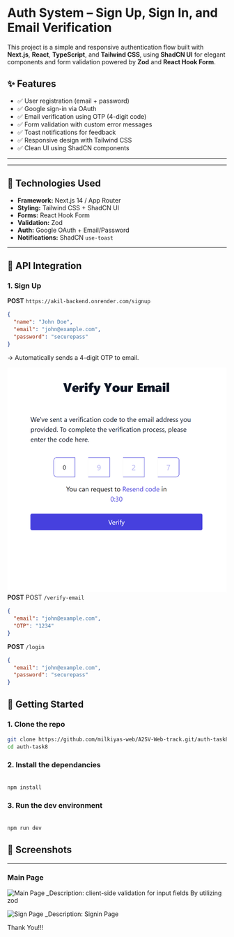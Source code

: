 # Auth System – Sign Up, Sign In, and Email Verification

This project is a simple and responsive authentication flow built with **Next.js**, **React**, **TypeScript**, and **Tailwind CSS**, using **ShadCN UI** for elegant components and form validation powered by **Zod** and **React Hook Form**.

## ✨ Features

- ✅ User registration (email + password)
- ✅ Google sign-in via OAuth
- ✅ Email verification using OTP (4-digit code)
- ✅ Form validation with custom error messages
- ✅ Toast notifications for feedback
- ✅ Responsive design with Tailwind CSS
- ✅ Clean UI using ShadCN components

---

---

## 🔧 Technologies Used

- **Framework:** Next.js 14 / App Router
- **Styling:** Tailwind CSS + ShadCN UI
- **Forms:** React Hook Form
- **Validation:** Zod
- **Auth:** Google OAuth + Email/Password
- **Notifications:** ShadCN `use-toast`

---

## 🧪 API Integration

### 1. Sign Up

**POST** `https://akil-backend.onrender.com/signup`

```json
{
  "name": "John Doe",
  "email": "john@example.com",
  "password": "securepass"
}
```

→ Automatically sends a 4-digit OTP to email.

![verify-email](./screenshots/verify-email.png)
**POST** POST `/verify-email`

```json
{
  "email": "john@example.com",
  "OTP": "1234"
}
```

**POST** `/login`

```json
{
  "email": "john@example.com",
  "password": "securepass"
}
```

## 🧪 Getting Started

### 1. Clone the repo

```bash
git clone https://github.com/milkiyas-web/A2SV-Web-track.git/auth-task8
cd auth-task8
```

### 2. Install the dependancies

```bash

npm install

```

### 3. Run the dev environment

```bash

npm run dev

```

## 📸 Screenshots

---

### Main Page

![Main Page](./screenshots/zoderror.png)
\_Description: client-side validation for input fields By utilizing zod

![Sign Page](./screenshots/zoderror.png)
\_Description: Signin Page

Thank You!!!
